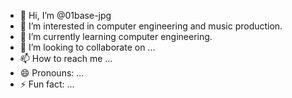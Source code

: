 - 👋 Hi, I’m @01base-jpg
- 👀 I’m interested in computer engineering and music production.
- 🌱 I’m currently learning computer engineering.
- 💞️ I’m looking to collaborate on ...
- 📫 How to reach me ...
- 😄 Pronouns: ...
- ⚡ Fun fact: ...

<!---
01base-jpg/01base-jpg is a ✨ special ✨ repository because its `README.md` (this file) appears on your GitHub profile.
You can click the Preview link to take a look at your changes.
--->
